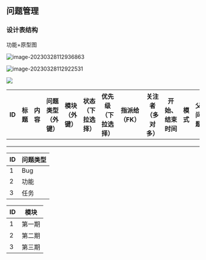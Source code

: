 ## 问题管理

### 设计表结构

功能+原型图

![image-20230328112936863](C:\Users\zieft\AppData\Roaming\Typora\typora-user-images\image-20230328112936863.png)

![image-20230328112922531](C:\Users\zieft\AppData\Roaming\Typora\typora-user-images\image-20230328112922531.png)

![](C:\Users\zieft\AppData\Roaming\Typora\typora-user-images\image-20230328105234204.png)

| ID   | 标题 | 内容 | 问题类型（外键） | 模块（外键） | 状态（下拉选择） | 优先级（下拉选择） | 指派给（FK） | 关注者（多对多） | 开始、结束时间 | 模式 | 父问题 |
| ---- | ---- | ---- | ---------------- | ------------ | ---------------- | ------------------ | ------------ | ---------------- | -------------- | ---- | ------ |
|      |      |      |                  |              |                  |                    |              |                  |                |      |        |
|      |      |      |                  |              |                  |                    |              |                  |                |      |        |
|      |      |      |                  |              |                  |                    |              |                  |                |      |        |

| ID   | 问题类型 |
| ---- | -------- |
| 1    | Bug      |
| 2    | 功能     |
| 3    | 任务     |

| ID   | 模块   |
| ---- | ------ |
| 1    | 第一期 |
| 2    | 第二期 |
| 3    | 第三期 |

